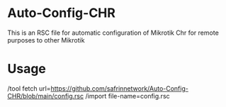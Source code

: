 # Auto-Config-CHR
This is an RSC file for automatic configuration of Mikrotik Chr for remote purposes to other Mikrotik

# Usage
/tool fetch url=https://github.com/safrinnetwork/Auto-Config-CHR/blob/main/config.rsc
/import file-name=config.rsc

